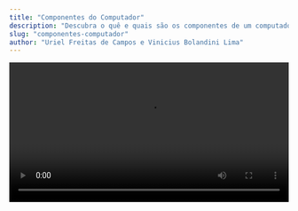 ```yaml
---
title: "Componentes do Computador"
description: "Descubra o quê e quais são os componentes de um computador"
slug: "componentes-computador"
author: "Uriel Freitas de Campos e Vinicius Bolandini Lima"
---
```

<video controls width="100%">
    <source src="/componentes.mp4" type="video/mp4" />
    Your browser does not support the video tag.
</video>
